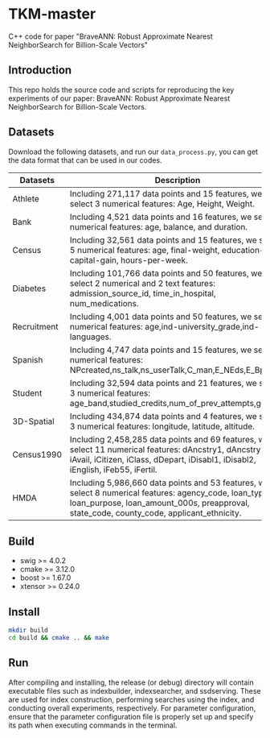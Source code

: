 # TKM-master
C++ code for paper "BraveANN: Robust Approximate Nearest NeighborSearch for Billion-Scale Vectors"
## Introduction

This repo holds the source code and scripts for reproducing the key experiments of our paper: BraveANN: Robust Approximate Nearest NeighborSearch for Billion-Scale Vectors.

## Datasets

Download the following datasets, and run our `data_process.py`, you can get the data format that can be used in our codes. 

|Datasets|  Description  | Source |
|-------- |------- |-------- |
|Athlete |    Including 271,117 data points and 15 features, we select 3 numerical features: Age, Height, Weight.          |       https://www.kaggle.com/heesoo37/120-years-of-olympic-history-athletes-and-results  |
|Bank    | Including 4,521 data points and 16 features, we select 3 numerical features: age, balance, and duration.  |  https://archive.ics.uci.edu/ml/datasets/bank+marketing |
|Census  |  Including 32,561 data points and 15 features, we select 5 numerical features: age, final-weight, education-num, capital-gain, hours-per-week.                |   https://archive.ics.uci.edu/ml/datasets/Adult|
|Diabetes |  Including 101,766 data points and 50 features, we select 2 numerical and 2 text features: admission_source_id, time_in_hospital, num_medications.|https://archive.ics.uci.edu/ml/datasets/diabetes|
|Recruitment| Including 4,001 data points and 50 features, we select 3 numerical features: age,ind-university_grade,ind-languages.   |https://archive.ics.uci.edu/ml/datasets/Parkinsons+Telemonitoring/|
|Spanish | Including 4,747 data points and 15 features, we select 6 numerical features: NPcreated,ns_talk,ns_userTalk,C_man,E_NEds,E_Bpag.          |https://archive.ics.uci.edu/ml/datasets/Parkinsons+Telemonitoring/|
|Student |Including 32,594 data points and 21 features, we select 3 numerical features: age_band,studied_credits,num_of_prev_attempts,gender.      |https://analyse.kmi.open.ac.uk/open_dataset|
|3D-Spatial|Including 434,874 data points and 4 features, we select 3 numerical features: longitude, latitude, altitude.|https://archive.ics.uci.edu/dataset/246/3d+road+network+north+jutland+denmark    |
|Census1990|Including 2,458,285  data points and 69 features, we select 11 numerical features: dAncstry1, dAncstry2, iAvail, iCitizen, iClass, dDepart, iDisabl1, iDisabl2, iEnglish, iFeb55, iFertil. | https://proceedings.neurips.cc/paper/2019/file/fc192b0c0d270dbf41870a63a8c76c2f-Paper|
|HMDA |Including 5,986,660 data points and 53 features, we select 8 numerical features: agency_code, loan_type, loan_purpose, loan_amount_000s, preapproval, state_code, county_code, applicant_ethnicity. | https://ffiec.cfpb.gov/data-browser/|


## Build
- swig >= 4.0.2
- cmake >= 3.12.0
- boost >= 1.67.0
- xtensor >= 0.24.0

## Install
```bash
mkdir build
cd build && cmake .. && make
```

## Run
After compiling and installing, the release (or debug) directory will contain executable files such as indexbuilder, indexsearcher, and ssdserving. These are used for index construction, performing searches using the index, and conducting overall experiments, respectively. For parameter configuration, ensure that the parameter configuration file is properly set up and specify its path when executing commands in the terminal.